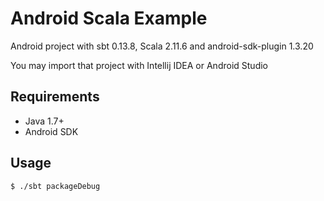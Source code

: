 # Android Scala Example
Android project with sbt 0.13.8, Scala 2.11.6 and android-sdk-plugin 1.3.20

You may import that project with Intellij IDEA or Android Studio

## Requirements

* Java 1.7+
* Android SDK

## Usage

```
$ ./sbt packageDebug
```
